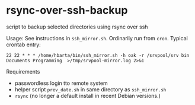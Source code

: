 # rsync-over-ssh-backup

script to backup selected directories using rsync over ssh

Usage: See instructions in `ssh_mirror.sh`. Ordinarily run from `cron`. Typical crontab entry:

```text
22 22 * * * /home/hbarta/bin/ssh_mirror.sh -h oak -r /srvpool/srv bin Documents Programming  >/tmp/srvpool-mirror.log 2>&1
```

Requirements

* passwordless login tto remote system
* helper script `prev_date.sh` in same directory as `ssh_mirror.sh`
* `rsync` (no longer a default install in recent Debian versions.)

